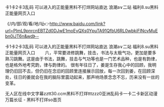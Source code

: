 卡1卡2卡3乱码
可以进入的正能量黑料不打烊网站直达
浪潮a∨二站
福利8.su黑料正能量网页入口


《/内/部/观/看/地/址👉http://www.baidu.com/link?url=PImL9pnrcnEBTZd0DJwE1moEyQXs0YpuTA91QfbU6RL0wbkiFlNcvMuEbn0iJT6n&wd》--

卡1卡2卡3乱码
可以进入的正能量黑料不打烊网站直达
浪潮a∨二站
福利8.su黑料正能量网页入口
　　六，平常要进修跳舞，技击，书法与太极气功，更加是要多熟习跳舞。这是由于书法，跳舞，技击与气功等也是一门艺术品种，也是有韵律，也是格外地考究韵，律与韵律的。
很有年往日了，姜是生存我心中的回顾，我明理仍旧回不去，但仍旧在念旧的回顾里连接展示回放，每一次回到姜，在回顾深处，往日的姜就会在我的脑际里震动起来，那声响场景念念不忘，历来没有一丝的变革。





无人区在线中文字幕zztt30.ccm黑料不打烊tttzzz0亚洲乱码卡一卡二卡新区动漫万篇长征 - 黑料不打烊so首页
